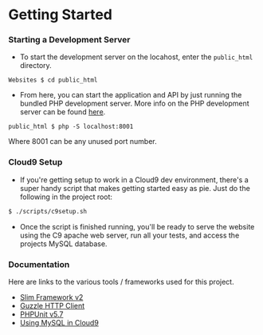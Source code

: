 # Getting Started

### Starting a Development Server

* To start the development server on the locahost, enter the `public_html` directory.
```
Websites $ cd public_html
```
* From here, you can start the application and API by just running the bundled PHP development server. More info on the PHP development server can be found [here](http://php.net/manual/en/features.commandline.webserver.php).
```
public_html $ php -S localhost:8001
```
Where 8001 can be any unused port number.

### Cloud9 Setup

* If you're getting setup to work in a Cloud9 dev environment, there's a super handy script that makes getting started easy as pie.  Just do the following in the project root:

```bash
$ ./scripts/c9setup.sh
```

* Once the script is finished running, you'll be ready to serve the website using the C9 apache web server, run all your tests, and access the projects MySQL database. 

### Documentation

Here are links to the various tools / frameworks used for this project.
* [Slim Framework v2](http://docs.slimframework.com/)
* [Guzzle HTTP Client](http://docs.guzzlephp.org/en/stable/)
* [PHPUnit v5.7](https://phpunit.de/)
* [Using MySQL in Cloud9](https://community.c9.io/t/setting-up-mysql/1718)